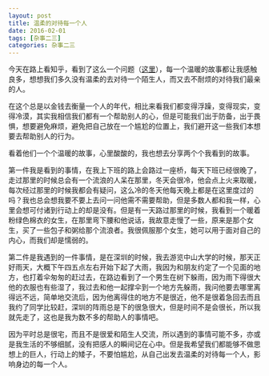 ```yaml
---
layout: post
title: 温柔的对待每一个人
date: 2016-02-01
tags: [杂事二三]
categories: 杂事二三
---
```


今天在路上看知乎，看到了这么一个问题（[这里](https://www.zhihu.com/question/19866127)），每一个温暖的故事都让我感触良多，想想我们多久没有温柔的去对待一个陌生人，而又去不耐烦的对待我们最亲的人。

在这个总是以金钱去衡量一个人的年代，相比来看我们都变得浮躁，变得现实，变得冷漠，其实我相信我们都有一个帮助别人的心，但是可能我们出于防备，出于畏惧，想要避免麻烦，避免把自己放在一个尴尬的位置上，我们避开这一些我们本想要去帮助别人的行为。

看着他们一个个温暖的故事，心里酸酸的，我也想去分享两个个我看到的故事。

第一件我是看到的事情，在我上下班的路上会路过一座桥，每天下班已经很晚了，走过那里的时候总会有一个流浪的人呆在那里，冬天会很冷，他会点上火来取暖，每次经过那里的时候我都会有疑问，这么冷的冬天他每天晚上都是在这里度过的吗？我也总会想我要不要上去问一问他需不需要帮助，但是多数人都和我一样，心里会想可付诸到行动上的却是没有。但是有一天路过那里的时候，我看到一个暖着粉绿色棉衣的女生，在那里弯下腰和他说话，我故意走慢了一些，原来是那个女生，买了一些包子和粥给那个流浪者。我很佩服那个女生，她可以用于面对自己的内心，而我们却是懦弱的。

第二件是我遇到的一件事情，是在深圳的时候，我去游览中山大学的时候，那天正好雨天，大概下午四五点左右开始下起了大雨，我因为和朋友约定了一个见面的地方，也打着伞匆匆的赶过去，在路边看到了一个男生在树下躲雨，因为雨下得很大他的衣服也有些湿了，我过去和他一起撑伞到一个地方先躲雨，我问他要去哪里离得远不远，简单地交流后，因为他离得住的地方不是很近，他不是很着急回去而且我约了同学比较赶，深圳的阵雨总是下的很急很大，但是时间不是会很长，所以我就先走了，这也是我为数不多的帮助人的事情吧。

因为平时总是很宅，而且不是很爱和陌生人交流，所以遇到的事情可能不多，亦或是我生活的不够细腻，没有把感人的瞬间记在心中。但是我希望我们都能够不做思想上的巨人，行动上的矮子，不要怕尴尬，从自己出发去温柔的对待每一个人，影响身边的每一个人。



